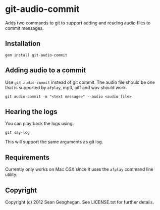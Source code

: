 # git-audio-commit

Adds two commands to git to support adding and reading audio files to commit messages.

## Installation

    gem install git-audio-commit

## Adding audio to a commit

Use `git audio-commit` instead of git commit. The audio file should be one
that is supported by `afplay`, mp3, aiff and wav should work.

    git audio-commit -m "<text message>" --audio <audio file>

## Hearing the logs

You can play back the logs using:

    git say-log

This will support the same arguments as git log.

## Requirements

Currently only works on Mac OSX since it uses the `afplay` command line utility.

## Copyright

Copyright (c) 2012 Sean Geoghegan. See LICENSE.txt for
further details.

